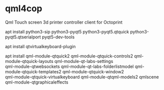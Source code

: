 # qml4cop
Qml Touch screen 3d printer controller client  for Octoprint 

apt install  python3-sip python3-pyqt5  python3-pyqt5.qtquick   python3-pyqt5.qtserialport pyqt5-dev-tools

apt install  qtvirtualkeyboard-plugin

apt install  qml-module-qtquick2  qml-module-qtquick-controls2 qml-module-qtquick-layouts qml-module-qt-labs-settings \
 qml-module-qtwebsockets qml-module-qt-labs-folderlistmodel  qml-module-qtquick-templates2 qml-module-qtquick-window2 \
 qml-module-qtquick-virtualkeyboard   qml-module-qtqml-models2 qmlscene qml-module-qtgraphicaleffects
